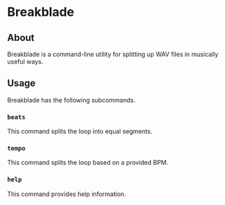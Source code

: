 # Breakblade

## About

Breakblade is a command-line utility for splitting up WAV files in musically useful ways.

## Usage

Breakblade has the following subcommands.

### `beats`

This command splits the loop into equal segments.

### `tempo`

This command splits the loop based on a provided BPM.

### `help`

This command provides help information.